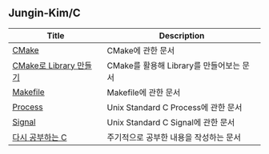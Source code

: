 ## Jungin-Kim/C

| Title                                                 | Description                              |
| ----------------------------------------------------- | ---------------------------------------- |
| [CMake](./CMake.md)                                   | CMake에 관한 문서                        |
| [CMake로 Library 만들기](./CMake로_Library_만들기.md) | CMake를 활용해 Library를 만들어보는 문서 |
| [Makefile](./Makefile.md)                             | Makefile에 관한 문서                     |
| [Process](./Process.md)                               | Unix Standard C Process에 관한 문서      |
| [Signal](./Signal.md)                                 | Unix Standard C Signal에 관한 문서       |
| [다시 공부하는 C](./다시_공부하는_C.md)               | 주기적으로 공부한 내용을 작성하는 문서   |


